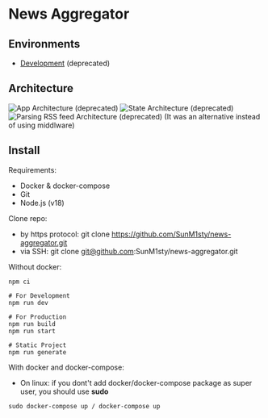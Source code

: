 # News Aggregator

## Environments

- [Development](http://isuctschedule.ru:3000/) (deprecated)

## Architecture

![App Architecture](https://github.com/SunM1sty/news-aggregator/assets/71171622/b3d084cc-cb52-4f3b-8d83-e12dec53f015) (deprecated)
![State Architecture](https://github.com/SunM1sty/news-aggregator/assets/71171622/3d1263f3-5f74-44a7-a4ed-efab969c5626) (deprecated)
![Parsing RSS feed Architecture](https://github.com/SunM1sty/news-aggregator/assets/71171622/6d33f229-9fa3-4fbe-ad98-6bad8c841844) (deprecated) (It was an alternative instead of using middlware)

## Install

Requirements:

- Docker & docker-compose
- Git
- Node.js (v18)

Clone repo:

- by https protocol: git clone https://github.com/SunM1sty/news-aggregator.git
- via SSH: git clone git@github.com:SunM1sty/news-aggregator.git

Without docker:

```
npm ci

# For Development
npm run dev

# For Production
npm run build
npm run start

# Static Project
npm run generate
```

With docker and docker-compose:

- On linux: if you dont't add docker/docker-compose package as super user, you should use **sudo**

```
sudo docker-compose up / docker-compose up
```
